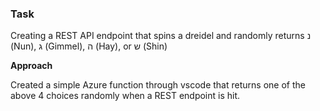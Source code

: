  ### Task
 Creating a REST API endpoint that spins a dreidel and randomly returns נ (Nun), ג (Gimmel), ה (Hay), or ש (Shin)
 
 **Approach**
 
 Created a simple Azure function through vscode that returns one of the above 4 choices randomly when a REST endpoint is hit.
